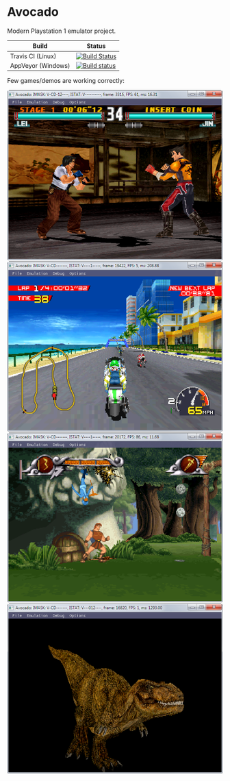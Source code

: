 # Avocado 
Modern Playstation 1 emulator project.



Build   | Status
--------|--------
Travis CI (Linux) | [![Build Status](https://travis-ci.org/JaCzekanski/Avocado.svg?branch=develop)](https://travis-ci.org/JaCzekanski/Avocado)
AppVeyor (Windows) | [![Build status](https://ci.appveyor.com/api/projects/status/h1cs3bj1vhskjxgx/branch/develop?svg=true)](https://ci.appveyor.com/project/JaCzekanski/avocado/branch/develop)


Few games/demos are working correctly:


[![Tekken 3](docs/tekken3.png)](docs/tekken3.png)
[![Moto Racer](docs/moto_racer.png)](docs/moto_racer.png)
[![Herkules](docs/herkules.png)](docs/herkules.png)
[![Trex](docs/trex.png)](docs/trex.png)